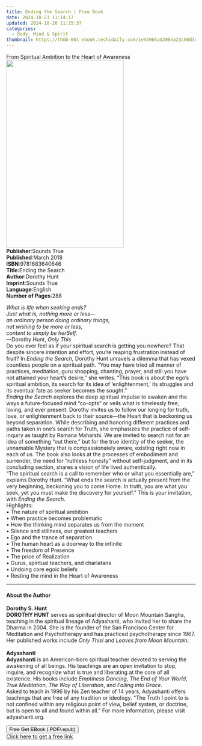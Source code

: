 ```yaml
---
title: Ending the Search | Free Book
date: 2024-10-23 11:14:17
updated: 2024-10-26 11:15:37
categories:
  - Body, Mind & Spirit
thumbnail: https://thmb-001-ebook.techidaily.com/1e63965a4208ea23c00d3db0a3bb9f3556e1a6f6abadcc79878b0ed94329604a.jpg
---
```

<main id="book-container">
  <div class="flex flex-col">
    <div class="book-brief flex-1 py-6 px-4 sm:p-6 md:py-10 md:px-8">
      <!-- brief-->
      <div class="book-brief-main">
        From Spiritual Ambition to the Heart of Awareness
      </div>
    </div>
    <div
      class="book-meta-info flex-1 grid gap-4 col-start-1 col-end-3 row-start-1 sm:mb-6 sm:grid-cols-4 lg:gap-6 lg:col-start-2 lg:row-end-6 lg:row-span-6 lg:mb-0"
    >
      <div
        class="book-meta-info-left place-content-center mt-4 p-4 text-sm leading-6 col-start-2 col-span-2 dark:text-slate-400"
      >
        <img
          class="w-full h-500 object-cover rounded-lg sm:h-255 sm:col-span-2 lg:col-span-full"
          src="https://img-001-ebook.techidaily.com/d4b1098ec24efde02c059ae8f96baee6352a622cb881c3c8d039bef8816e9648.jpg"
          alt=""
          width="312"
          height="500"
        />
      </div>
      <div
        class="book-meta-info-right mt-2 col-start-1 row-start-2 col-span-3 self-center"
      >
        <!-- meta data  -->
        <div class="flex flex-col px-4 md:px-8">
          <div class="flex-1">
            <strong>Publisher</strong>:<span class="px-2">Sounds True</span>
          </div>
          <div class="flex-1">
            <strong>Published</strong>:<span class="px-2">March 2018</span>
          </div>
          <div class="flex-1">
            <strong>ISBN</strong>:<span class="px-2">9781683640646</span>
          </div>
          <div class="flex-1">
            <strong>Title</strong>:<span class="px-2">Ending the Search</span>
          </div>
          <div class="flex-1">
            <strong>Author</strong>:<span class="px-2">Dorothy Hunt</span>
          </div>
          <div class="flex-1">
            <strong>Imprint</strong>:<span class="px-2">Sounds True</span>
          </div>
          <div class="flex-1">
            <strong>Language</strong>:<span class="px-2">English</span>
          </div>
          <div class="flex-1">
            <strong>Number of Pages</strong>:<span class="px-2">288</span>
          </div>
        </div>
      </div>
    </div>
    <div class="book-description flex-1 py-6 px-4 sm:p-6 md:py-10 md:px-8">
      <div class="book-description-main">
        <div accordion-content="" id="description">
          <p>
            <i>What is life when seeking ends?</i><br /><i
              >Just what is, nothing more or less—</i
            ><br /><i>an ordinary person doing ordinary things,</i><br /><i
              >not wishing to be more or less,</i
            ><br /><i>content to simply be herSelf.</i><br />—Dorothy Hunt,
            <i>Only This</i><br />Do you ever feel as if your spiritual search
            is getting you nowhere? That despite sincere intention and effort,
            you’re reaping frustration instead of fruit? In
            <i>Ending the Search,</i> Dorothy Hunt unravels a dilemma that has
            vexed countless people on a spiritual path. “You may have tried all
            manner of practices, meditation, guru shopping, chanting, prayer,
            and still you have not attained your heart’s desire,” she writes.
            “This book is about the ego’s spiritual ambition, its search for its
            idea of ‘enlightenment,’ its struggles and its eventual fate as
            seeker becomes the sought.”<br /><i>Ending the Search</i> explores
            the deep spiritual impulse to awaken and the ways a future-focused
            mind “co-opts” or veils what is timelessly free, loving, and ever
            present. Dorothy invites us to follow our longing for truth, love,
            or enlightenment back to their source—the Heart that is beckoning us
            beyond separation. While describing and honoring different practices
            and paths taken in one’s search for Truth, she emphasizes the
            practice of self-inquiry as taught by Ramana Maharshi. We are
            invited to search not for an idea of something “out there,” but for
            the true identity of the seeker, the unnamable Mystery that is
            compassionately aware, existing right now in each of us. The book
            also looks at the processes of embodiment and surrender, the need
            for “ruthless honesty” without self-judgment, and in its concluding
            section, shares a vision of life lived authentically.<br />“The
            spiritual search is a call to remember who or what you essentially
            are,” explains Dorothy Hunt. “What ends the search is actually
            present from the very beginning, beckoning you to come Home. In
            truth, you are what you seek, yet you must make the discovery for
            yourself.” This is your invitation, with
            <i>Ending the Search</i>.<br />Highlights:<br />• The nature of
            spiritual ambition<br />• When practice becomes problematic<br />•
            How the thinking mind separates us from the moment<br />• Silence
            and stillness, our greatest teachers<br />• Ego and the trance of
            separation<br />• The human heart as a doorway to the infinite<br />•
            The freedom of Presence<br />• The price of Realization<br />•&nbsp;Gurus,
            spiritual teachers, and charlatans<br />• Undoing core egoic
            beliefs<br />• Resting the mind in the Heart of Awareness
          </p>
        </div>
        <div class="accordion-fader"></div>
      </div>
    </div>
    <div class="book-excerpts flex-1 py-6 px-4 sm:p-6 md:py-10 md:px-8">
      <!-- excerpts-->
      <div class="book-excerpts-main">
        <hr />
        <h4 class="placeholder placeholder-heading">
          <span>About the Author</span>
        </h4>
        <p></p>
        <p>
          <b>Dorothy S. Hunt</b><br /><b>DOROTHY HUNT</b> serves as spiritual
          director of Moon&nbsp;Mountain Sangha, teaching in the spiritual
          lineage of Adyashanti,&nbsp;who invited her to share the Dharma in
          2004. She is the founder&nbsp;of the San Francisco Center for
          Meditation and Psychotherapy&nbsp;and has practiced psychotherapy
          since 1967. Her published&nbsp;works include&nbsp;<i
            >Only This!&nbsp;</i
          >and&nbsp;<i>Leaves from Moon Mountain</i>.<br /><br /><b
            >Adyashanti</b
          ><br /><b>Adyashanti</b> is an American-born spiritual teacher devoted
          to serving the awakening of all beings. His teachings are an open
          invitation to stop, inquire, and recognize what is true and liberating
          at the core of all existence. His books include
          <i>Emptiness Dancing</i>, <i>The End of Your World</i>,
          <i>True Meditation</i>, <i>The Way of Liberation</i>, and
          <i>Falling into Grace</i>.<br />Asked to teach in 1996 by his Zen
          teacher of 14 years, Adyashanti offers teachings that are free of any
          tradition or ideology. "The Truth I point to is not confined within
          any religious point of view, belief system, or doctrine, but is open
          to all and found within all." For more information, please visit
          adyashanti.org.
        </p>
        <p></p>
      </div>
    </div>
    <div
      class="book-about-author flex-1 py-6 px-4 sm:p-6 md:py-10 md:px-8"
    ></div>
    <div class="book-free-get flex-1 py-6 px-4 sm:p-6 md:py-10 md:px-8">
      <button
        id="btn-free-get"
        class="bg-blue-500 hover:bg-blue-700 text-white font-bold py-2 px-4 rounded"
      >
        Free Get EBook (.PDF/.epub)
      </button>
      <div id="countdown-display" class="px-2 text-lg mt-2"></div>
      <a
        id="free-link"
        class="hidden bg-blue-500 hover:bg-blue-700 text-white font-bold py-2 px-4 rounded"
        href="https://www.ebooks.com/en-us/book/210761559/ending-the-search/dorothy-hunt/"
        target="_blank"
        >Click here to get a free link</a
      >
    </div>
    <script>
      let countdownTime = 0;
      let countdownInterval = null;
      document
        .getElementById('btn-free-get')
        .addEventListener('click', startCountdown);
      function startCountdown() {
        countdownTime = new Date().getTime() + 60000 * 3;
        countdownInterval = setInterval(updateCountdown, 1000);
        document.getElementById('btn-free-get').disabled = true;
        document
          .getElementById('btn-free-get')
          .classList.add('bg-gray-500', 'cursor-not-allowed');
      }
      function updateCountdown() {
        let currentTime = new Date().getTime();
        let timeLeft = countdownTime - currentTime;
        let secondsLeft = Math.floor(timeLeft / 1000);
        document.getElementById('countdown-display').innerHTML =
          `Remaining time: ${secondsLeft} seconds.`;
        if (secondsLeft <= 0) {
          clearInterval(countdownInterval);
          document.getElementById('btn-free-get').classList.add('hidden');
          document.getElementById('free-link').classList.remove('hidden');
          document.getElementById('countdown-display').innerHTML = '';
        }
      }
    </script>
  </div>
</main>
